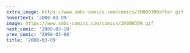 ```yaml
---
extra_image: https://www.smbc-comics.com/comics/20080309after.gif
hovertext: '2008-03-09'
image: https://www.smbc-comics.com/comics/20080309.gif
next_comic: '2008-03-10'
prev_comic: '2008-03-08'
title: '2008-03-09'
---
```



